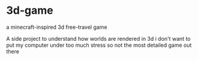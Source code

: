 # 3d-game
a minecraft-inspired 3d free-travel game

A side project to understand how worlds are rendered in 3d
i don't want to put my computer under too much stress so not the most detailed game out there
